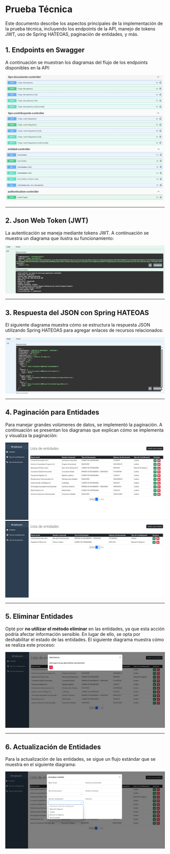 # Prueba Técnica

Este documento describe los aspectos principales de la implementación de la prueba técnica, incluyendo los endpoints de la API, manejo de tokens JWT, uso de Spring HATEOAS, paginación de entidades, y más.

## 1. Endpoints en Swagger

A continuación se muestran los diagramas del flujo de los endpoints disponibles en la API:

![Diagrama del flujo de los endpoints 1](imagenes/endpoints-1.jpeg)
![Diagrama del flujo de los endpoints 2](imagenes/endpoints-2.jpeg)

---

## 2. Json Web Token (JWT)

La autenticación se maneja mediante tokens JWT. A continuación se muestra un diagrama que ilustra su funcionamiento:

![Diagrama del flujo de JWT](imagenes/jwt.jpeg)

---

## 3. Respuesta del JSON con Spring HATEOAS

El siguiente diagrama muestra cómo se estructura la respuesta JSON utilizando Spring HATEOAS para agregar enlaces de recursos relacionados:

![Diagrama de Spring HATEOAS](imagenes/hateoas.jpeg)

---

## 4. Paginación para Entidades

Para manejar grandes volúmenes de datos, se implementó la paginación. A continuación se presentan los diagramas que explican cómo se implementa y visualiza la paginación:

![Diagrama de paginación 1](imagenes/paginacion-1.jpeg)
![Diagrama de paginación 2](imagenes/paginacion-3.jpeg)

---

## 5. Eliminar Entidades

Opté por **no utilizar el método eliminar** en las entidades, ya que esta acción podría afectar información sensible. En lugar de ello, se opta por deshabilitar el estado de las entidades. El siguiente diagrama muestra cómo se realiza este proceso:

![Diagrama de eliminación de entidad](imagenes/eliminar.jpeg)

---

## 6. Actualización de Entidades

Para la actualización de las entidades, se sigue un flujo estándar que se muestra en el siguiente diagrama:

![Diagrama de actualización de entidad](imagenes/actualizar.jpeg)
